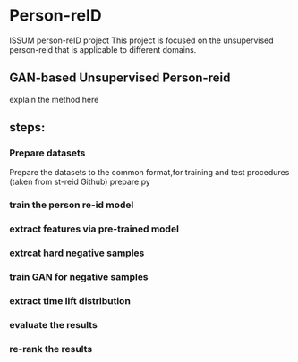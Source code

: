 # Person-reID
ISSUM person-reID project
This project is focused on the unsupervised person-reid that is applicable to different domains.
## GAN-based Unsupervised Person-reid
explain the method here


## steps:
### Prepare datasets
Prepare the datasets to the common format,for training and test procedures (taken from st-reid Github)
prepare.py 
### train the person re-id model
### extract features via pre-trained model
### extrcat hard negative samples
### train GAN for negative samples
### extract time lift distribution
### evaluate the results
### re-rank the results
